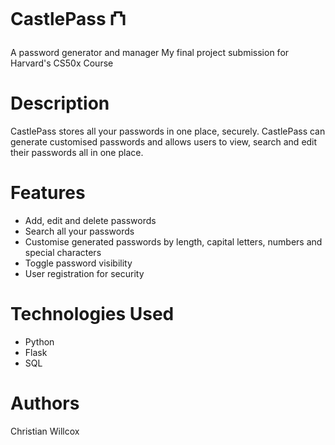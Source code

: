 # CastlePass ⛫
A password generator and manager
My final project submission for Harvard's CS50x Course

# Description
CastlePass stores all your passwords in one place, securely. CastlePass can generate customised passwords and allows users to view, search and edit their passwords all in one place.

# Features
- Add, edit and delete passwords
- Search all your passwords
- Customise generated passwords by length, capital letters, numbers and special characters
- Toggle password visibility
- User registration for security

# Technologies Used
- Python
- Flask
- SQL

# Authors
Christian Willcox
